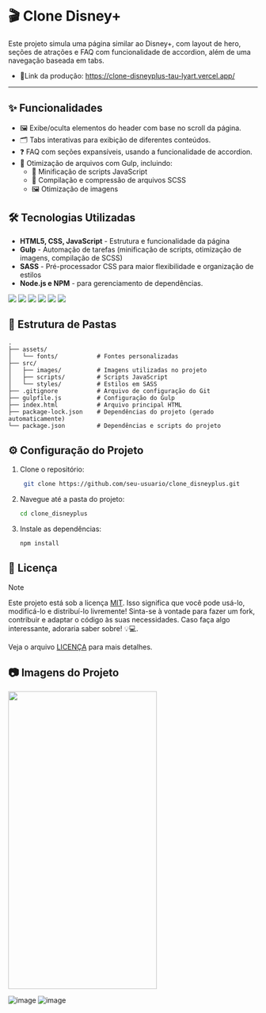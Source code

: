 # 🎬 Clone Disney+  
Este projeto simula uma página similar ao Disney+, com layout de hero, seções de atrações e FAQ com funcionalidade de accordion, além de uma navegação baseada em tabs.
- 📎Link da produção: https://clone-disneyplus-tau-lyart.vercel.app/
<hr>

## ✨ Funcionalidades

- 🖼️ Exibe/oculta elementos do header com base no scroll da página.
- 🗂️ Tabs interativas para exibição de diferentes conteúdos.
- ❓ FAQ com seções expansíveis, usando a funcionalidade de accordion.
- 🚀 Otimização de arquivos com Gulp, incluindo:
    - 📜 Minificação de scripts JavaScript
    - 🎨 Compilação e compressão de arquivos SCSS
    - 🖼️ Otimização de imagens

## 🛠️ Tecnologias Utilizadas

- **HTML5, CSS, JavaScript** - Estrutura e funcionalidade da página
- **Gulp** - Automação de tarefas (minificação de scripts, otimização de imagens, compilação de SCSS)
- **SASS** - Pré-processador CSS para maior flexibilidade e organização de estilos
- **Node.js e NPM** - para gerenciamento de dependências.
  
<div styles='display= inline'>
<img src='https://img.shields.io/badge/HTML5-E34F26?style=for-the-badge&logo=html5&logoColor=white' />
<img src="https://img.shields.io/badge/CSS3-1572B6?style=for-the-badge&logo=css3&logoColor=white" />
<img src="https://img.shields.io/badge/JavaScript-F7DF1E?style=for-the-badge&logo=javascript&logoColor=black" />
<img src="https://img.shields.io/badge/GULP-%23CF4647.svg?style=for-the-badge&logo=gulp&logoColor=white" />
<img src="https://img.shields.io/badge/Sass-CC6699?style=for-the-badge&logo=sass&logoColor=white" />
<img src="https://img.shields.io/badge/Node.js-43853D?style=for-the-badge&logo=node.js&logoColor=white" />
</div>

## 📂 Estrutura de Pastas

````plaintext
.
├── assets/
│   └── fonts/           # Fontes personalizadas
├── src/
│   ├── images/          # Imagens utilizadas no projeto
│   ├── scripts/         # Scripts JavaScript
│   └── styles/          # Estilos em SASS
├── .gitignore           # Arquivo de configuração do Git
├── gulpfile.js          # Configuração do Gulp
├── index.html           # Arquivo principal HTML
├── package-lock.json    # Dependências do projeto (gerado automaticamente)
└── package.json         # Dependências e scripts do projeto

````

## ⚙️ Configuração do Projeto

1. Clone o repositório:
    ````bash
     git clone https://github.com/seu-usuario/clone_disneyplus.git
    ````
2. Navegue até a pasta do projeto:
   ````bash
   cd clone_disneyplus
   ````
3. Instale as dependências:
   ````bash
   npm install
   ````

## 📜 Licença
> [!NOTE]
> Este projeto está sob a licença [MIT](https://choosealicense.com/licenses/mit/).
> Isso significa que você pode usá-lo, modificá-lo e distribuí-lo livremente!
> Sinta-se à vontade para fazer um fork, contribuir e adaptar o código às suas necessidades. 
Caso faça algo interessante, adoraria saber sobre! 💡💻.

Veja o arquivo [LICENÇA](LICENSE) para mais detalhes.


## 📷 Imagens do Projeto

<img src="https://github.com/user-attachments/assets/b092cb37-6713-46ce-9f76-bc6601fcf5c8"  width="300" height="600" />

![image](https://github.com/user-attachments/assets/9e6abb11-ac90-4ccd-a447-ef7287d36d61)
![image](https://github.com/user-attachments/assets/aaf1545e-2593-4450-a0fb-66728e66d3e9)


